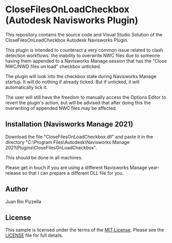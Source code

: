 # CloseFilesOnLoadCheckbox (Autodesk Navisworks Plugin)

This repository contains the source code and Visual Studio Solution of the CloseFilesOnLoadCheckbox Autodesk Navisworks Plugin.

This plugin is intended to counteract a very common issue related to clash detection workflows: the inability to overwrite NWC files due to someone having them appended to a Navisworks Manage session that has the "Close NWC/NWD files on load" checkbox unticked.

The plugin will look into the checkbox state during Navisworks Manage startup. It will do nothing if already ticked. But if unticked, it will automatically tick it.

The user will still have the freedom to manually access the Options Editor to revert the plugin's action, but will be advised that after doing this the overwriting of appended NWC files may be affected.


## Installation (Navisworks Manage 2021)

Download the file "CloseFilesOnLoadCheckbox.dll" and paste it in the directory "C:\Program Files\Autodesk\Navisworks Manage 2021\Plugins\CloseFilesOnLoadCheckbox\".

This should be done in all machines.

Please get in touch if you are using a different Navisworks Manage year-release so that I can prepare a different DLL file for you.


## Author

Juan Rio Pizzella


## License

This sample is licensed under the terms of the [MIT License](http://opensource.org/licenses/MIT).
Please see the [LICENSE](LICENSE) file for full details.

